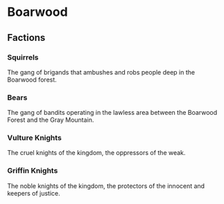 # Boarwood

## Factions

### Squirrels

The gang of brigands that ambushes and robs people deep in the Boarwood forest.

### Bears

The gang of bandits operating in the lawless area between the Boarwood Forest and the Gray Mountain.

### Vulture Knights

The cruel knights of the kingdom, the oppressors of the weak.

### Griffin Knights

The noble knights of the kingdom, the protectors of the innocent and keepers of justice.
